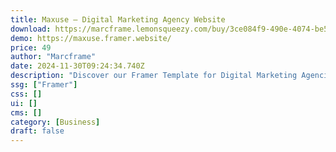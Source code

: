 ```yaml
---
title: Maxuse — Digital Marketing Agency Website
download: https://marcframe.lemonsqueezy.com/buy/3ce084f9-490e-4074-be5b-2d62c34c618b?aff=YGGpO5
demo: https://maxuse.framer.website/
price: 49
author: "Marcframe"
date: 2024-11-30T09:24:34.740Z
description: "Discover our Framer Template for Digital Marketing Agencies! It combines sleek design, seamless functionality, and customization options to showcase services, portfolios, and expertise with ease. Elevate your online presence effortlessly!"
ssg: ["Framer"]
css: []
ui: []
cms: []
category: [Business]
draft: false
---
```

